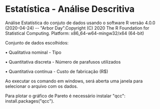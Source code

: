 # Estatística - Análise Descritiva

Análise Estatística do conjuto de dados usando o software R versão 4.0.0 (2020-04-24) -- "Arbor Day".Copyright (C) 2020 The R Foundation for Statistical Computing. Platform: x86_64-w64-mingw32/x64 (64-bit)

Conjunto de dados escolhidos:
	
• Qualitativa nominal - Tipo
	
• Quantitativa discreta - Número de parafusos utilizados	

• Quantitativa contínua - Custo de fabricação (R$)

Ao executar os comando em windows, será aberta uma janela para selecionar o arquivo com os dados.

Para plotar o gráfico de Pareto é necessário instalar "qcc": install.packages("qcc").

	

